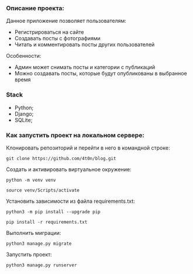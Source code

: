 ### Описание проекта:

Данное приложение позволяет пользователям:

* Регистрироваться на сайте
* Создавать посты с фотографиями
* Читать и комментировать посты других пользователей

Особенности:
* Админ может снимать посты и категории с публикаций
* Можно создавать посты, которые будут опубликованы в выбранное время

### Stack
* Python;
* Django;
* SQLite;

### Как запустить проект на локальном сервере:

Клонировать репозиторий и перейти в него в командной строке:

```
git clone https://github.com/4t0n/blog.git
```

Cоздать и активировать виртуальное окружение:

```
python -m venv venv
```

```
source venv/Scripts/activate
```

Установить зависимости из файла requirements.txt:

```
python3 -m pip install --upgrade pip
```

```
pip install -r requirements.txt
```

Выполнить миграции:

```
python3 manage.py migrate
```

Запустить проект:

```
python3 manage.py runserver
```
